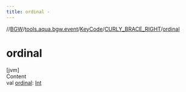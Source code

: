 ```yaml
---
title: ordinal -
---
```

//[BGW](../../../../index.md)/[tools.aqua.bgw.event](../../index.md)/[KeyCode](../index.md)/[CURLY_BRACE_RIGHT](index.md)/[ordinal](ordinal.md)



# ordinal  
[jvm]  
Content  
val [ordinal](ordinal.md): [Int](https://kotlinlang.org/api/latest/jvm/stdlib/kotlin/-int/index.html)  



